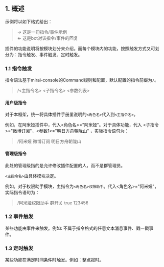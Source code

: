 ## 1. 概述

示例将以如下格式给出：
>  -> 这是一句指令/事件示例  
>  <- 这是bot对该指令/事件的回复

插件的功能说明将按模块划分来介绍。而每个模块内的功能，按照触发方式又可划分为：指令触发、事件触发、定时触发。

### 1.1 指令触发

指令语法基于mirai-console的Command规则和配置，默认配置的指令前缀为`/`。

> /<主指令名> <子指令名> <参数列表>

#### 用户级指令

对于本框架，统一将具体插件手册里说明的`<角色名>`代入到`<主指令名>`。

例如，在阿米娅插件中，代入<角色名>="阿米娅"。对于具体功能，代入 <子指令>="微博订阅"，<参数1>="明日方舟朝陇山" ，实际指令语句为：
> /阿米娅 微博订阅 明日方舟朝陇山

#### 管理级指令

此处的管理级指的是允许修改插件配置的人，而不是群管理员。

`<主指令名>`由具体模块决定。

例如，对于权限助手模块，主指令为`<角色名>权限助手`。代入<角色名>="阿米娅"，实际指令语句为：  
> /阿米娅权限助手 群开关 true 123456

### 1.2 事件触发

某些功能由事件来触发。例如: 不属于指令格式的任意文本消息事件、戳一戳事件。

### 1.3 定时触发

某些功能在满足时间条件时触发。例如：整点报时。









